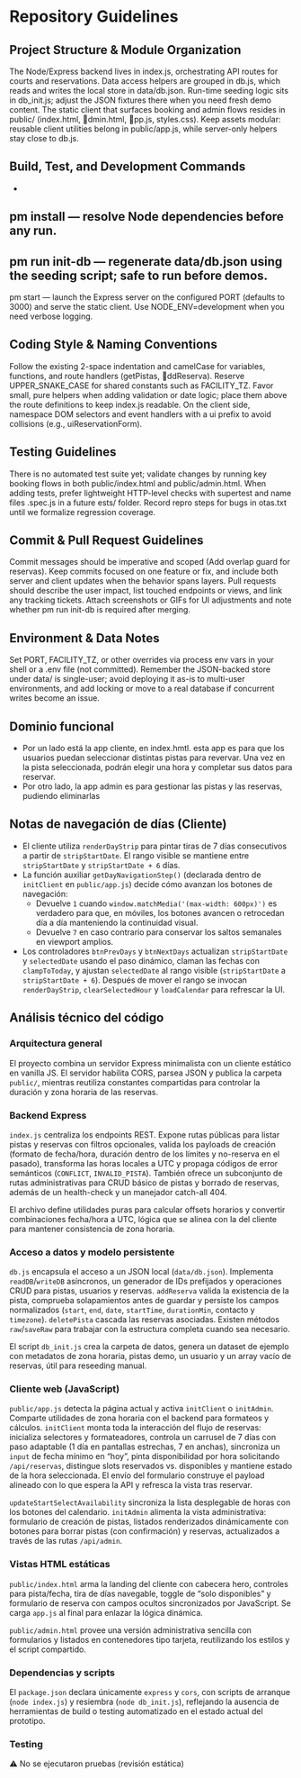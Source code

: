 # Repository Guidelines

## Project Structure & Module Organization
The Node/Express backend lives in index.js, orchestrating API routes for courts and reservations. Data access helpers are grouped in db.js, which reads and writes the local store in data/db.json. Run-time seeding logic sits in db_init.js; adjust the JSON fixtures there when you need fresh demo content. The static client that surfaces booking and admin flows resides in public/ (index.html, dmin.html, pp.js, styles.css). Keep assets modular: reusable client utilities belong in public/app.js, while server-only helpers stay close to db.js.

## Build, Test, and Development Commands
- 
pm install — resolve Node dependencies before any run.
- 
pm run init-db — regenerate data/db.json using the seeding script; safe to run before demos.
- 
pm start — launch the Express server on the configured PORT (defaults to 3000) and serve the static client.
Use NODE_ENV=development when you need verbose logging.

## Coding Style & Naming Conventions
Follow the existing 2-space indentation and camelCase for variables, functions, and route handlers (getPistas, ddReserva). Reserve UPPER_SNAKE_CASE for shared constants such as FACILITY_TZ. Favor small, pure helpers when adding validation or date logic; place them above the route definitions to keep index.js readable. On the client side, namespace DOM selectors and event handlers with a ui prefix to avoid collisions (e.g., uiReservationForm).

## Testing Guidelines
There is no automated test suite yet; validate changes by running key booking flows in both public/index.html and public/admin.html. When adding tests, prefer lightweight HTTP-level checks with supertest and name files <feature>.spec.js in a future 	ests/ folder. Record repro steps for bugs in 
otas.txt until we formalize regression coverage.

## Commit & Pull Request Guidelines
Commit messages should be imperative and scoped (Add overlap guard for reservas). Keep commits focused on one feature or fix, and include both server and client updates when the behavior spans layers. Pull requests should describe the user impact, list touched endpoints or views, and link any tracking tickets. Attach screenshots or GIFs for UI adjustments and note whether 
pm run init-db is required after merging.

## Environment & Data Notes
Set PORT, FACILITY_TZ, or other overrides via process env vars in your shell or a .env file (not committed). Remember the JSON-backed store under data/ is single-user; avoid deploying it as-is to multi-user environments, and add locking or move to a real database if concurrent writes become an issue.

## Dominio funcional
- Por un lado está la app cliente, en index.hmtl.
esta app es para que los usuarios puedan seleccionar distintas pistas para revervar. Una vez en la pista seleccionada, podrán elegir una hora y completar sus datos para reservar.
- Por otro lado, la app admin es para gestionar las pistas y las reservas, pudiendo eliminarlas

## Notas de navegación de días (Cliente)
- El cliente utiliza `renderDayStrip` para pintar tiras de 7 días consecutivos a partir de `stripStartDate`. El rango visible se mantiene entre `stripStartDate` y `stripStartDate + 6` días.
- La función auxiliar `getDayNavigationStep()` (declarada dentro de `initClient` en `public/app.js`) decide cómo avanzan los botones de navegación:
  - Devuelve `1` cuando `window.matchMedia('(max-width: 600px)')` es verdadero para que, en móviles, los botones avancen o retrocedan día a día manteniendo la continuidad visual.
  - Devuelve `7` en caso contrario para conservar los saltos semanales en viewport amplios.
- Los controladores `btnPrevDays` y `btnNextDays` actualizan `stripStartDate` y `selectedDate` usando el paso dinámico, claman las fechas con `clampToToday`, y ajustan `selectedDate` al rango visible (`stripStartDate` a `stripStartDate + 6`). Después de mover el rango se invocan `renderDayStrip`, `clearSelectedHour` y `loadCalendar` para refrescar la UI.

## Análisis técnico del código

### Arquitectura general
El proyecto combina un servidor Express minimalista con un cliente estático en vanilla JS. El servidor habilita CORS, parsea JSON y publica la carpeta `public/`, mientras reutiliza constantes compartidas para controlar la duración y zona horaria de las reservas.

### Backend Express
`index.js` centraliza los endpoints REST. Expone rutas públicas para listar pistas y reservas con filtros opcionales, valida los payloads de creación (formato de fecha/hora, duración dentro de los límites y no-reserva en el pasado), transforma las horas locales a UTC y propaga códigos de error semánticos (`CONFLICT`, `INVALID_PISTA`). También ofrece un subconjunto de rutas administrativas para CRUD básico de pistas y borrado de reservas, además de un health-check y un manejador catch-all 404.

El archivo define utilidades puras para calcular offsets horarios y convertir combinaciones fecha/hora a UTC, lógica que se alinea con la del cliente para mantener consistencia de zona horaria.

### Acceso a datos y modelo persistente
`db.js` encapsula el acceso a un JSON local (`data/db.json`). Implementa `readDB`/`writeDB` asíncronos, un generador de IDs prefijados y operaciones CRUD para pistas, usuarios y reservas. `addReserva` valida la existencia de la pista, comprueba solapamientos antes de guardar y persiste los campos normalizados (`start`, `end`, `date`, `startTime`, `durationMin`, contacto y `timezone`). `deletePista` cascada las reservas asociadas. Existen métodos `raw`/`saveRaw` para trabajar con la estructura completa cuando sea necesario.

El script `db_init.js` crea la carpeta de datos, genera un dataset de ejemplo con metadatos de zona horaria, pistas demo, un usuario y un array vacío de reservas, útil para reseeding manual.

### Cliente web (JavaScript)
`public/app.js` detecta la página actual y activa `initClient` o `initAdmin`. Comparte utilidades de zona horaria con el backend para formateos y cálculos. `initClient` monta toda la interacción del flujo de reservas: inicializa selectores y formateadores, controla un carrusel de 7 días con paso adaptable (1 día en pantallas estrechas, 7 en anchas), sincroniza un `input` de fecha mínimo en “hoy”, pinta disponibilidad por hora solicitando `/api/reservas`, distingue slots reservados vs. disponibles y mantiene estado de la hora seleccionada. El envío del formulario construye el payload alineado con lo que espera la API y refresca la vista tras reservar.

`updateStartSelectAvailability` sincroniza la lista desplegable de horas con los botones del calendario. `initAdmin` alimenta la vista administrativa: formulario de creación de pistas, listados renderizados dinámicamente con botones para borrar pistas (con confirmación) y reservas, actualizados a través de las rutas `/api/admin`.

### Vistas HTML estáticas
`public/index.html` arma la landing del cliente con cabecera hero, controles para pista/fecha, tira de días navegable, toggle de “solo disponibles” y formulario de reserva con campos ocultos sincronizados por JavaScript. Se carga `app.js` al final para enlazar la lógica dinámica.

`public/admin.html` provee una versión administrativa sencilla con formularios y listados en contenedores tipo tarjeta, reutilizando los estilos y el script compartido.

### Dependencias y scripts
El `package.json` declara únicamente `express` y `cors`, con scripts de arranque (`node index.js`) y resiembra (`node db_init.js`), reflejando la ausencia de herramientas de build o testing automatizado en el estado actual del prototipo.

### Testing
⚠️ No se ejecutaron pruebas (revisión estática)
